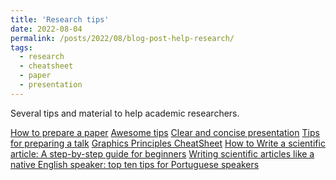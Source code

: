 ```yaml
---
title: 'Research tips'
date: 2022-08-04
permalink: /posts/2022/08/blog-post-help-research/
tags:
  - research
  - cheatsheet
  - paper
  - presentation
---
```


Several tips and material to help academic researchers.

<a href="https://research.siggraph.org/blog/guides/writing-your-first-acm-siggraph-tog-paper" target="_blank">How to prepare a paper</a>
<a href="https://github.com/jbhuang0604/awesome-tips" target="_blank">Awesome tips</a>
<a href="https://www.youtube.com/watch?v=eG1NTo6HJp4" target="_blank">Clear and concise presentation</a>
<a href="https://www.youtube.com/watch?v=4LEZED1YXm0" target="_blank">Tips for preparing a talk</a>
<a href="https://graphicsprinciples.github.io/cheatsheet.html" target="_blank">Graphics Principles CheatSheet</a>
<a href="https://www.mechead.com/how-to-write-a-scientific-article-step-by-step" target="_blank">How to Write a scientific article: A step-by-step guide for beginners</a>
<a href="https://www.scielo.br/j/clin/a/zcs47Q4bsW6yk7D86XQCVss/?lang=en" target="_blank">Writing scientific articles like a native English speaker: top ten tips for Portuguese speakers</a>